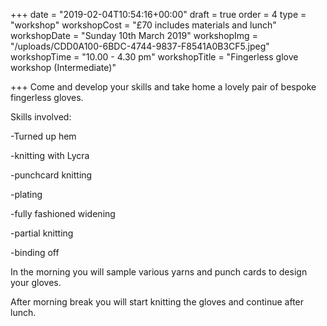 +++
date = "2019-02-04T10:54:16+00:00"
draft = true
order = 4
type = "workshop"
workshopCost = "£70 includes materials and lunch"
workshopDate = "Sunday 10th March 2019"
workshopImg = "/uploads/CDD0A100-6BDC-4744-9837-F8541A0B3CF5.jpeg"
workshopTime = "10.00 - 4.30 pm"
workshopTitle = "Fingerless glove workshop (Intermediate)"

+++
Come and develop your skills and take home a lovely pair of bespoke fingerless gloves.

Skills involved:

\-Turned up hem

\-knitting with Lycra 

\-punchcard knitting

\-plating

\-fully fashioned widening

\-partial knitting

\-binding off

In the morning you will sample various yarns and punch cards to design your gloves. 

After morning break you will start knitting the gloves and continue after lunch. 